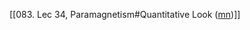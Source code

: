 [[083. Lec 34, Paramagnetism#Quantitative Look ([mn](marginnote3app://note/91F7892A-963D-41D9-B86B-00AB9572B9DF))]]
